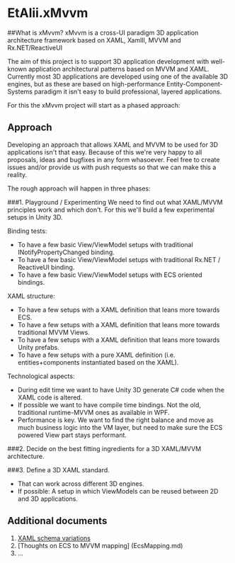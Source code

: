 # EtAlii.xMvvm

##What is xMvvm?
xMvvm is a cross-UI paradigm 3D application architecture framework based on XAML, XamlIl, MVVM and Rx.NET/ReactiveUI

The aim of this project is to support 3D application development with well-known application architectural patterns based on MVVM and XAML. Currently most 3D applications are developed using one of the available 3D engines, but as these are based on high-performance Entity-Component-Systems paradigm it isn't easy to build professional, layered applications.

For this the xMvvm project will start as a phased approach:

## Approach
Developing an approach that allows XAML and MVVM to be used for 3D applications isn't that easy. Because of this we're very happy to all proposals, ideas and bugfixes in any form whasoever. Feel free to create issues and/or provide us with push requests so that we can make this a reality.

The rough approach will happen in three phases:

###1. Playground / Experimenting
We need to find out what XAML/MVVM principles work and which don't. For this we'll build a few experimental setups in Unity 3D.

Binding tests: 
- To have a few basic View/ViewModel setups with traditional INotifyPropertyChanged binding.
- To have a few basic View/ViewModel setups with traditional Rx.NET / ReactiveUI binding.
- To have a few basic View/ViewModel setups with ECS oriented bindings.

XAML structure:
- To have a few setups with a XAML definition that leans more towards ECS.
- To have a few setups with a XAML definition that leans more towards traditional MVVM Views.
- To have a few setups with a XAML definition that leans more towards Unity prefabs.
- To have a few setups with a pure XAML definition (i.e. entities+components instantiated based on the XAML).

Technological aspects:
- During edit time we want to have Unity 3D generate C# code when the XAML code is altered.
- If possible we want to have compile time bindings. Not the old, traditional runtime-MVVM ones as available in WPF.
- Performance is key. We want to find the right balance and move as much business logic into the VM layer, but need to make sure the ECS powered View part stays performant. 

###2. Decide on the best fitting ingredients for a 3D XAML/MVVM architecture.

###3. Define a 3D XAML standard.
- That can work across different 3D engines. 
- If possible: A setup in which ViewModels can be reused between 2D and 3D applications. 

## Additional documents

1. [XAML schema variations](XamlVariations.md)
2. [Thoughts on ECS to MVVM mapping] (EcsMapping.md)
3. ...

